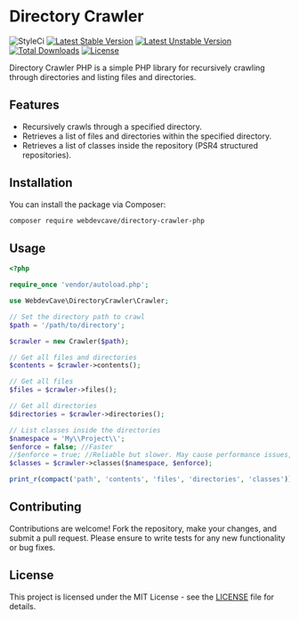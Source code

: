 # Directory Crawler

![StyleCi](https://github.styleci.io/repos/817050761/shield)
[![Latest Stable Version](https://poser.pugx.org/webdevcave/directory-crawler/v/stable?format=flat-square)](https://packagist.org/packages/webdevcave/directory-crawler)
[![Latest Unstable Version](https://poser.pugx.org/webdevcave/directory-crawler/v/unstable?format=flat-square)](https://packagist.org/packages/webdevcave/directory-crawler)
[![Total Downloads](https://poser.pugx.org/webdevcave/directory-crawler/downloads?format=flat-square)](https://packagist.org/packages/webdevcave/directory-crawler)
[![License](https://poser.pugx.org/webdevcave/directory-crawler/license?format=flat-square)](https://packagist.org/packages/webdevcave/directory-crawler)


Directory Crawler PHP is a simple PHP library for recursively crawling through directories and listing files and
directories.

## Features

- Recursively crawls through a specified directory.
- Retrieves a list of files and directories within the specified directory.
- Retrieves a list of classes inside the repository (PSR4 structured repositories).

## Installation

You can install the package via Composer:

```bash
composer require webdevcave/directory-crawler-php
```

## Usage

```php
<?php

require_once 'vendor/autoload.php';

use WebdevCave\DirectoryCrawler\Crawler;

// Set the directory path to crawl
$path = '/path/to/directory';

$crawler = new Crawler($path);

// Get all files and directories
$contents = $crawler->contents();

// Get all files
$files = $crawler->files();

// Get all directories
$directories = $crawler->directories();

// List classes inside the directories
$namespace = 'My\\Project\\';
$enforce = false; //Faster
//$enforce = true; //Reliable but slower. May cause performance issues, depending on the number of occurrences.
$classes = $crawler->classes($namespace, $enforce);

print_r(compact('path', 'contents', 'files', 'directories', 'classes')); //Show results
```

## Contributing

Contributions are welcome! Fork the repository, make your changes, and submit a pull request. Please ensure to write
tests for any new functionality or bug fixes.

## License

This project is licensed under the MIT License - see the [LICENSE](LICENSE) file for details.
